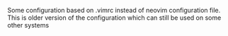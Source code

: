 Some configuration based on .vimrc instead of neovim configuration file. This
is older version of the configuration which can still be used on some other
systems
